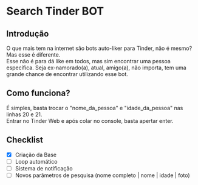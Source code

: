 # Search Tinder BOT
## Introdução
O que mais tem na internet são bots auto-liker para Tinder, não é mesmo? Mas esse é diferente.</br>
Esse não é para dá like em todos, mas sim encontrar uma pessoa específica. Seja ex-namorado(a), atual, amigo(a), não importa, tem uma grande chance de encontrar utilizando esse bot.
</br>

## Como funciona?
É simples, basta trocar o "nome_da_pessoa" e "idade_da_pessoa" nas linhas 20 e 21. </br>
Entrar no Tinder Web e após colar no console, basta apertar enter.
</br>

## Checklist
- [x] Criação da Base
- [ ] Loop automático
- [ ] Sistema de notificação
- [ ] Novos parâmetros de pesquisa (nome completo | nome | idade | foto)
